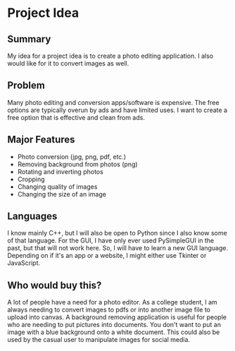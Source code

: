# Project Idea

## Summary

My idea for a project idea is to create a photo editing application. I also would like for it to convert images as well.

## Problem

Many photo editing and conversion apps/software is expensive. The free options are typically overun by ads and have limited uses. I want to create a free option that is effective and clean from ads.

## Major Features

- Photo conversion (jpg, png, pdf,  etc.)
- Removing background from photos (png)
- Rotating and inverting photos
- Cropping
- Changing quality of images
- Changing the size of an image

## Languages

I know mainly C++, but I will also be open to Python since I also know some of that language.
For the GUI, I have only ever used PySimpleGUI in the past, but that will not work here. So, I will have to learn a new GUI language. Depending on if it's an app or a website, I might either use Tkinter or JavaScript.

## Who would buy this?

A lot of people have a need for a photo editor. As a college student, I am always needing to convert images to pdfs or into another image file to upload into canvas. A background removing application is useful for people who are needing to put pictures into documents. You don't want to put an image with a blue background onto a white document. This could also be used by the casual user to manipulate images for social media. 
